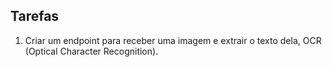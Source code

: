 ## Tarefas

1. Criar um endpoint para receber uma imagem e extrair o texto dela, OCR (Optical Character Recognition).

